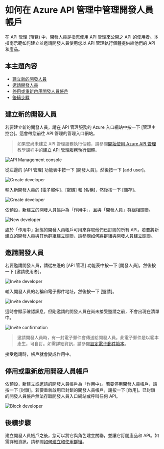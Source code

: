 <properties pageTitle="How manage developer accounts in Azure API Management" metaKeywords="" description="Learn how to create or invite developers in Azure API Management" metaCanonical="" services="" documentationCenter="API Management" title="How manage developer accounts in Azure API Management" authors="sdanie" solutions="" manager="" editor="" />

<tags ms.service="api-management" ms.workload="mobile" ms.tgt_pltfrm="na" ms.devlang="na" ms.topic="article" ms.date="01/01/1900" ms.author="sdanie" />

# 如何在 Azure API 管理中管理開發人員帳戶

在 API 管理 (預覽) 中，開發人員是指您使用 API 管理來公開之 API 的使用者。本指南示範如何建立並邀請開發人員使用您以 API 管理執行個體提供給他們的 API 和產品。

## 本主題內容

-   [建立新的開發人員][建立新的開發人員]
-   [邀請開發人員][邀請開發人員]
-   [停用或重新啟用開發人員帳戶][停用或重新啟用開發人員帳戶]
-   [後續步驟][後續步驟]

## <a name="create-developer"> </a>建立新的開發人員

若要建立新的開發人員，請在 API 管理服務的 Azure 入口網站中按一下 [管理主控台]。這會帶您前往 API 管理的管理入口網站。

> 如果您尚未建立 API 管理服務執行個體，請參閱[開始使用 Azure API 管理][開始使用 Azure API 管理]教學課程中的[建立 API 管理服務執行個體][建立 API 管理服務執行個體]。

![API Management console][API Management console]

從左邊的 [API 管理] 功能表中按一下 [開發人員]，然後按一下 [add user]。

![Create developer][Create developer]

輸入新開發人員的 [電子郵件]、[密碼] 和 [名稱]，然後按一下 [儲存]。

![Create developer][1]

依預設，新建立的開發人員帳戶為「作用中」，且與「開發人員」群組相關聯。

![New developer][New developer]

處於「作用中」狀態的開發人員帳戶可用來存取他們已訂閱的所有 API。若要將新建立的開發人員與其他群組建立關聯，請參閱[如何將群組與開發人員建立關聯][如何將群組與開發人員建立關聯]。

## <a name="invite-developer"> </a>邀請開發人員

若要邀請開發人員，請從左邊的 [API 管理] 功能表中按一下 [開發人員]，然後按一下 [邀請使用者]。

![Invite developer][Invite developer]

輸入開發人員的名稱和電子郵件地址，然後按一下 [邀請]。

![Invite developer][2]

這時會顯示確認訊息，但剛邀請的開發人員在尚未接受邀請之前，不會出現在清單中。

![Invite confirmation][Invite confirmation]

> 邀請開發人員時，有一封電子郵件會傳送給開發人員。此電子郵件是以範本產生，可自訂。如需詳細資訊，請參閱[設定電子郵件範本][設定電子郵件範本]。

接受邀請時，帳戶就會變成作用中。

## <a name="block-developer"> </a> 停用或重新啟用開發人員帳戶

依預設，新建立或邀請的開發人員帳戶為「作用中」。若要停用開發人員帳戶，請按一下 [封鎖]。若要重新啟用已封鎖的開發人員帳戶，請按一下 [啟用]。已封鎖的開發人員帳戶無法存取開發人員入口網站或呼叫任何 API。

![Block developer][New developer]

## <a name="next-steps"> </a>後續步驟

建立開發人員帳戶之後，您可以將它與角色建立關聯，並讓它訂閱產品和 API。如需詳細資訊，請參閱[如何建立和使用群組][如何建立和使用群組]。

  [建立新的開發人員]: #create-developer
  [邀請開發人員]: #invite-developer
  [停用或重新啟用開發人員帳戶]: #block-developer
  [後續步驟]: #next-steps
  [開始使用 Azure API 管理]: ../api-management-get-started
  [建立 API 管理服務執行個體]: ../api-management-get-started/#create-service-instance
  [API Management console]: ./media/api-management-howto-create-or-invite-developers/api-management-management-console.png
  [Create developer]: ./media/api-management-howto-create-or-invite-developers/api-management-create-developer.png
  [1]: ./media/api-management-howto-create-or-invite-developers/api-management-add-new-user.png
  [New developer]: ./media/api-management-howto-create-or-invite-developers/api-management-new-developer.png
  [如何將群組與開發人員建立關聯]: ../api-management-howto-create-groups/#associate-group-developer
  [Invite developer]: ./media/api-management-howto-create-or-invite-developers/api-management-invite-developer.png
  [2]: ./media/api-management-howto-create-or-invite-developers/api-management-invite-developer-window.png
  [Invite confirmation]: ./media/api-management-howto-create-or-invite-developers/api-management-invite-developer-confirmation.png
  [設定電子郵件範本]: ../api-management-howto-configure-notifications/#email-templates
  [如何建立和使用群組]: ../api-management-howto-create-groups
